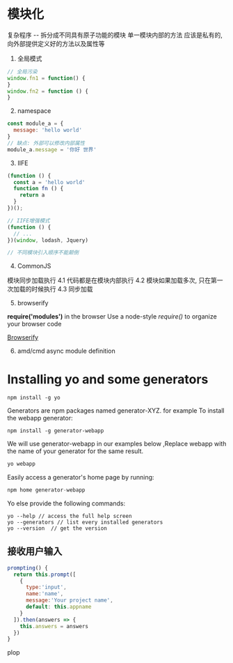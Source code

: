 # 模块化

  复杂程序 -- 拆分成不同具有原子功能的模块
  单一模块内部的方法 应该是私有的, 向外部提供定义好的方法以及属性等

1.  全局模式

```js
// 全局污染
window.fn1 = function() {
}
window.fn2 = function () {
}
```
2. namespace

```js
const module_a = {
  message: 'hello world'
}
// 缺点: 外部可以修改内部属性
module_a.message = '你好 世界'
```

3. IIFE

```js
(function () {
  const a = 'hello world'
  function fn () {
    return a
  }
})();

// IIFE增强模式
(function () {
  // ...
})(window, lodash, Jquery)

// 不同模块引入顺序不能颠倒
```
4. CommonJS

  模块同步加载执行
  4.1 代码都是在模块内部执行
  4.2 模块如果加载多次, 只在第一次加载的时候执行
  4.3 同步加载

5. browserify

**require('modules')** in the browser
Use a node-style *require()* to organize your browser code

[Browserify](https://www.npmmirror.com/package/browserify)

6. amd/cmd
  async module definition

# Installing yo and some generators

```shell
npm install -g yo
```
  Generators are npm packages named generator-XYZ.
  for example To install the webapp generator:

```shell
npm install -g generator-webapp
```

  We will use generator-webapp in our examples below ,Replace webapp with the name of your generator
  for the same result.
```js
yo webapp
```
  Easily access a generator's home page by running:
```js
npm home generator-webapp
```
  Yo else provide the following commands:
```shell
yo --help // access the full help screen
yo --generators // list every installed generators
yo --version  // get the version
```

## 接收用户输入
```js
prompting() {
  return this.prompt([
    {
      type:'input',
      name:'name',
      message:'Your project name',
      default: this.appname
    }
  ]).then(answers => {
    this.answers = answers
  })
}
```

  plop



